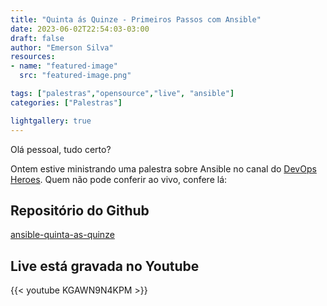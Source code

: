 ```yaml
---
title: "Quinta ás Quinze - Primeiros Passos com Ansible"
date: 2023-06-02T22:54:03-03:00
draft: false
author: "Emerson Silva"
resources:
- name: "featured-image"
  src: "featured-image.png"

tags: ["palestras","opensource","live", "ansible"]
categories: ["Palestras"]

lightgallery: true
---
```


Olá pessoal, tudo certo? 

Ontem estive ministrando uma palestra sobre Ansible no canal do [DevOps Heroes](https://www.youtube.com/@devopsheroes). Quem não pode conferir ao vivo, confere lá: 

## Repositório do Github

[ansible-quinta-as-quinze](https://github.com/silvemerson/ansible-quinta-as-quinze)

## Live está gravada no Youtube 

{{< youtube KGAWN9N4KPM >}}
